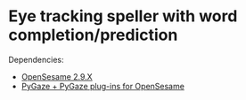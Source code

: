 # Eye tracking speller with word completion/prediction

Dependencies:

- [OpenSesame 2.9.X](http://osdoc.cogsci.nl/)
- [PyGaze + PyGaze plug-ins for OpenSesame](http://www.pygaze.org/)
